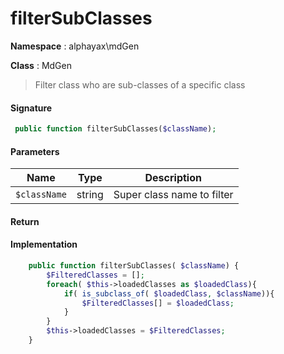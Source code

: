 
# filterSubClasses

**Namespace**  : alphayax\mdGen

**Class** : MdGen


> Filter class who are sub-classes of a specific class


#### Signature

```php
 public function filterSubClasses($className);
```

#### Parameters

| Name | Type | Description |
|---|---|---|
| `$className` | string | Super class name to filter |

#### Return


#### Implementation

```php
    public function filterSubClasses( $className) {
        $FilteredClasses = [];
        foreach( $this->loadedClasses as $loadedClass){
            if( is_subclass_of( $loadedClass, $className)){
                $FilteredClasses[] = $loadedClass;
            }
        }
        $this->loadedClasses = $FilteredClasses;
    }

```
